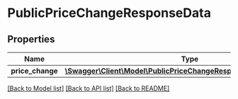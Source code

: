 # PublicPriceChangeResponseData

## Properties
Name | Type | Description | Notes
------------ | ------------- | ------------- | -------------
**price_change** | [**\Swagger\Client\Model\PublicPriceChangeResponseDataPriceChange[]**](PublicPriceChangeResponseDataPriceChange.md) |  | 

[[Back to Model list]](../README.md#documentation-for-models) [[Back to API list]](../README.md#documentation-for-api-endpoints) [[Back to README]](../README.md)



